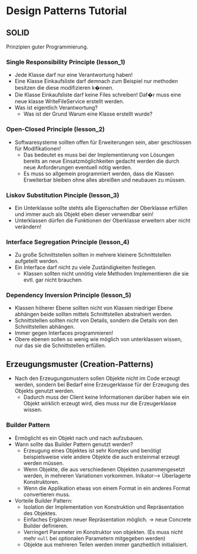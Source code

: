 # Design Patterns Tutorial

## SOLID
Prinzipien guter Programmierung.

### Single Responsibility Principle (lesson_1)
- Jede Klasse darf nur eine Verantwortung haben!
- Eine Klasse Einkaufsliste darf demnach zum Beispiel nur methoden besitzen die diese modifizieren k�nnen.
- Die Klasse Einkaufsliste darf keine Files schreiben! Daf�r muss eine neue klasse WriteFileService erstellt werden.
- Was ist eigentlich Verantwortung?
	- Was ist der Grund Warum eine Klasse erstellt wurde?

### Open-Closed Principle (lesson_2)
- Softwaresysteme sollten offen für Erweiterungen sein, aber geschlossen für Modifikationen!
	- Das bedeutet es muss bei der Implementierung von Lösungen bereits an neue Einsatzmöglichkeiten gedacht werden die durch neue Anforderungen eventuell nötig werden.
	- Es muss so allgemein programmiert werden, dass die Klassen Erweiterbar bleiben ohne alles abreißen und neubauen zu müssen.
	
### Liskov Substitution Pinciple (lesson_3)
- Ein Unterklasse sollte stehts alle Eigenschaften der Oberklasse erfüllen und immer auch als Objekt eben dieser verwendbar sein!
- Unterklassen dürfen die Funktionen der Oberklasse erweitern aber nicht verändern!

### Interface Segregation Principle (lesson_4)
- Zu große Schnittstellen sollten in mehrere kleinere Schnittstellen aufgeteilt werden.
- Ein Interface darf nicht zu viele Zuständigkeiten festlegen.
	- Klassen sollten nicht unnötig viele Methoden Implementieren die sie evtl. gar nicht brauchen.
	
### Dependency Inversion Principle (lesson_5)
- Klassen höherer Ebene sollten nicht von Klassen niedriger Ebene abhängen beide sollten mittels Schnittstellen abstrahiert werden.
- Schnittstellen sollten nicht von Details, sondern die Details von den Schnittstellen abhängen.
- Immer gegen Interfaces programmieren!
- Obere ebenen sollen so wenig wie möglich von unterklassen wissen, nur das sie die Schnittstellen erfüllen.

## Erzeugungsmuster (Creation-Patterns)
- Nach den Erzeugungsmustern sollen Objekte nicht im Code erzeugt werden, sondern bei Bedarf eine Erzeugerklasse für der Erzeugung des Objekts genutzt werden.
	- Dadurch muss der Client keine Informationen darüber haben wie ein Objekt wirklich erzeugt wird, dies muss nur die Erzeugerklasse wissen.

### Builder Pattern
- Ermöglicht es ein Objekt nach und nach aufzubauen.
- Wann sollte das Builder Pattern genutzt werden?
	- Erzeugung eines Objektes ist sehr Komplex und benötigt beispielsweise viele andere Objekte die auch ersteinmal erzeugt werden müssen.
	- Wenn Objekte, die aus verschiedenen Objekten zusammengesetzt werden, in mehreren Variationen vorkommen. Inikator--> Überlagerte Konstruktoren.
	- Wenn die Applikation etwas von einem Format in ein anderes Format convertieren muss.
- Vorteile Builder Pattern:
	- Isolation der Implementation von Konstruktion und Repräsentation des Objektes.
	- Einfaches Ergänzen neuer Repräsentation möglich. -> neue Concrete Builder definieren.
	- Verringert Parameter im Konstruktor von objekten. (Es muss nicht mehr `null` bei optionalen Parametern mitgegeben werden)
	- Objekte aus mehreren Teilen werden immer ganzheitlich initialisiert.
